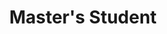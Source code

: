 ---
layout: default
categories: jekyll Memb

name: Hanne Zillmer
title: Master's Student
project: Interactions and phase behavior of polyubiquitin chains
pic: Members/Hanne_photo # assumes in content/Images/
pic_suff: jpeg
res-pic: Projects/2021/UBQLN2/hanne_website
res-pic_suff: png
---